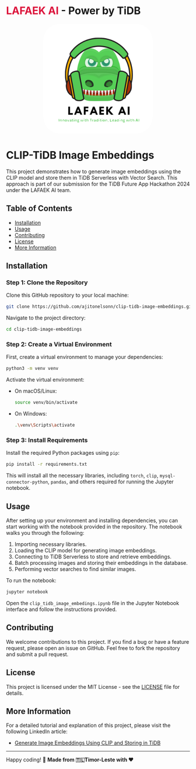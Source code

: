 <h1><span style="color: crimson">LAFAEK AI</span> - Power by TiDB </h1>

<p align="center">
  <img src="images/logo2.png" alt="Lkwiz-YT Logo" width="300" style="border-radius: 45px;"/>
</p>

# CLIP-TiDB Image Embeddings

This project demonstrates how to generate image embeddings using the CLIP model and store them in TiDB Serverless with Vector Search. This approach is part of our submission for the TiDB Future App Hackathon 2024 under the LAFAEK AI team.

## Table of Contents

- [Installation](#installation)
- [Usage](#usage)
- [Contributing](#contributing)
- [License](#license)
- [More Information](#more-information)

## Installation

### Step 1: Clone the Repository

Clone this GitHub repository to your local machine:

```bash
git clone https://github.com/ajitonelsonn/clip-tidb-image-embeddings.git
```

Navigate to the project directory:

```bash
cd clip-tidb-image-embeddings
```

### Step 2: Create a Virtual Environment

First, create a virtual environment to manage your dependencies:

```bash
python3 -m venv venv
```

Activate the virtual environment:

- On macOS/Linux:
  ```bash
  source venv/bin/activate
  ```
- On Windows:
  ```bash
  .\venv\Scripts\activate
  ```

### Step 3: Install Requirements

Install the required Python packages using `pip`:

```bash
pip install -r requirements.txt
```

This will install all the necessary libraries, including `torch`, `clip`, `mysql-connector-python`, `pandas`, and others required for running the Jupyter notebook.

## Usage

After setting up your environment and installing dependencies, you can start working with the notebook provided in the repository. The notebook walks you through the following:

1. Importing necessary libraries.
2. Loading the CLIP model for generating image embeddings.
3. Connecting to TiDB Serverless to store and retrieve embeddings.
4. Batch processing images and storing their embeddings in the database.
5. Performing vector searches to find similar images.

To run the notebook:

```bash
jupyter notebook
```

Open the `clip_tidb_image_embedings.ipynb` file in the Jupyter Notebook interface and follow the instructions provided.

## Contributing

We welcome contributions to this project. If you find a bug or have a feature request, please open an issue on GitHub. Feel free to fork the repository and submit a pull request.

## License

This project is licensed under the MIT License - see the [LICENSE](LICENSE) file for details.

## More Information

For a detailed tutorial and explanation of this project, please visit the following LinkedIn article:

- [Generate Image Embeddings Using CLIP and Storing in TiDB](https://www.linkedin.com/pulse/generate-image-embeddings-using-clip-storing-tidb-ajito-4ts4c/?trackingId=DExgDM1SRM%2BxjMT0denMGA%3D%3D)

---

Happy coding! 🎉
**Made from 🇹🇱Timor-Leste with ❤️**
